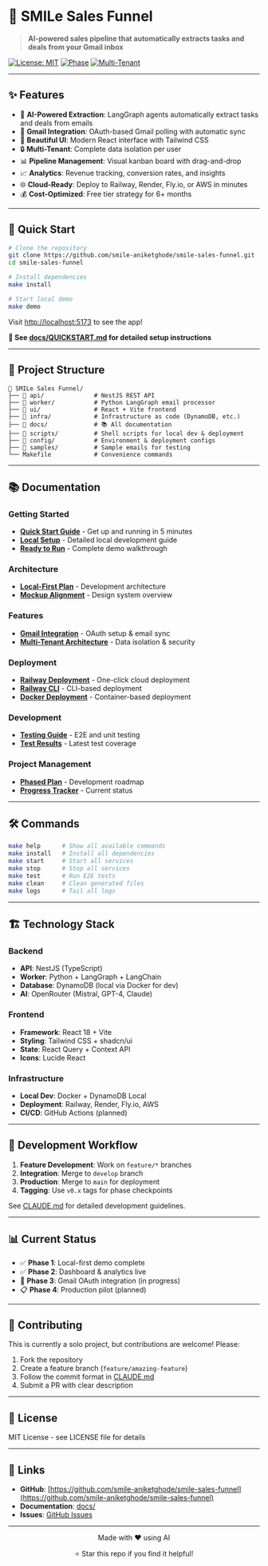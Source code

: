 # 🎯 SMILe Sales Funnel

> **AI-powered sales pipeline that automatically extracts tasks and deals from your Gmail inbox**

[![License: MIT](https://img.shields.io/badge/License-MIT-yellow.svg)](https://opensource.org/licenses/MIT)
[![Phase](https://img.shields.io/badge/Phase-3-blue.svg)](https://github.com/smile-aniketghode/smile-sales-funnel)
[![Multi-Tenant](https://img.shields.io/badge/Multi--Tenant-Ready-green.svg)](https://github.com/smile-aniketghode/smile-sales-funnel)

---

## ✨ Features

- 🤖 **AI-Powered Extraction**: LangGraph agents automatically extract tasks and deals from emails
- 📧 **Gmail Integration**: OAuth-based Gmail polling with automatic sync
- 🎨 **Beautiful UI**: Modern React interface with Tailwind CSS
- 🔒 **Multi-Tenant**: Complete data isolation per user
- 📊 **Pipeline Management**: Visual kanban board with drag-and-drop
- 📈 **Analytics**: Revenue tracking, conversion rates, and insights
- 🌐 **Cloud-Ready**: Deploy to Railway, Render, Fly.io, or AWS in minutes
- 💰 **Cost-Optimized**: Free tier strategy for 6+ months

---

## 🚀 Quick Start

```bash
# Clone the repository
git clone https://github.com/smile-aniketghode/smile-sales-funnel.git
cd smile-sales-funnel

# Install dependencies
make install

# Start local demo
make demo
```

Visit [http://localhost:5173](http://localhost:5173) to see the app!

**📖 See [docs/QUICKSTART.md](docs/QUICKSTART.md) for detailed setup instructions**

---

## 📁 Project Structure

```
📁 SMILe Sales Funnel/
├── 📁 api/              # NestJS REST API
├── 📁 worker/           # Python LangGraph email processor
├── 📁 ui/               # React + Vite frontend
├── 📁 infra/            # Infrastructure as code (DynamoDB, etc.)
├── 📁 docs/             # 📚 All documentation
├── 📁 scripts/          # Shell scripts for local dev & deployment
├── 📁 config/           # Environment & deployment configs
├── 📁 samples/          # Sample emails for testing
└── Makefile            # Convenience commands
```

---

## 📚 Documentation

### Getting Started
- **[Quick Start Guide](docs/QUICKSTART.md)** - Get up and running in 5 minutes
- **[Local Setup](docs/development/local-setup.md)** - Detailed local development guide
- **[Ready to Run](docs/development/ready-to-run.md)** - Complete demo walkthrough

### Architecture
- **[Local-First Plan](docs/architecture/local-first-plan.md)** - Development architecture
- **[Mockup Alignment](docs/architecture/mockup-alignment.md)** - Design system overview

### Features
- **[Gmail Integration](docs/features/gmail-integration.md)** - OAuth setup & email sync
- **[Multi-Tenant Architecture](docs/features/multi-tenant.md)** - Data isolation & security

### Deployment
- **[Railway Deployment](docs/deployment/railway.md)** - One-click cloud deployment
- **[Railway CLI](docs/deployment/railway-cli.md)** - CLI-based deployment
- **[Docker Deployment](docs/deployment/railway-docker.md)** - Container-based deployment

### Development
- **[Testing Guide](docs/development/testing.md)** - E2E and unit testing
- **[Test Results](docs/development/test-results.md)** - Latest test coverage

### Project Management
- **[Phased Plan](docs/project-management/phases.md)** - Development roadmap
- **[Progress Tracker](docs/project-management/progress.md)** - Current status

---

## 🛠️ Commands

```bash
make help      # Show all available commands
make install   # Install all dependencies
make start     # Start all services
make stop      # Stop all services
make test      # Run E2E tests
make clean     # Clean generated files
make logs      # Tail all logs
```

---

## 🏗️ Technology Stack

### Backend
- **API**: NestJS (TypeScript)
- **Worker**: Python + LangGraph + LangChain
- **Database**: DynamoDB (local via Docker for dev)
- **AI**: OpenRouter (Mistral, GPT-4, Claude)

### Frontend
- **Framework**: React 18 + Vite
- **Styling**: Tailwind CSS + shadcn/ui
- **State**: React Query + Context API
- **Icons**: Lucide React

### Infrastructure
- **Local Dev**: Docker + DynamoDB Local
- **Deployment**: Railway, Render, Fly.io, AWS
- **CI/CD**: GitHub Actions (planned)

---

## 🎯 Development Workflow

1. **Feature Development**: Work on `feature/*` branches
2. **Integration**: Merge to `develop` branch
3. **Production**: Merge to `main` for deployment
4. **Tagging**: Use `v0.x` tags for phase checkpoints

See [CLAUDE.md](CLAUDE.md) for detailed development guidelines.

---

## 📊 Current Status

- ✅ **Phase 1**: Local-first demo complete
- ✅ **Phase 2**: Dashboard & analytics live
- 🚧 **Phase 3**: Gmail OAuth integration (in progress)
- 📋 **Phase 4**: Production pilot (planned)

---

## 🤝 Contributing

This is currently a solo project, but contributions are welcome! Please:

1. Fork the repository
2. Create a feature branch (`feature/amazing-feature`)
3. Follow the commit format in [CLAUDE.md](CLAUDE.md)
4. Submit a PR with clear description

---

## 📄 License

MIT License - see LICENSE file for details

---

## 🔗 Links

- **GitHub**: [https://github.com/smile-aniketghode/smile-sales-funnel](https://github.com/smile-aniketghode/smile-sales-funnel)
- **Documentation**: [docs/](docs/)
- **Issues**: [GitHub Issues](https://github.com/smile-aniketghode/smile-sales-funnel/issues)

---

<div align="center">
  <p>Made with ❤️ using AI</p>
  <p>⭐ Star this repo if you find it helpful!</p>
</div>
